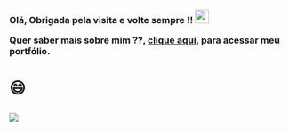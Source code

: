 
<h3>
 Olá, Obrigada pela visita e volte sempre !!  <img src="https://media.giphy.com/media/hvRJCLFzcasrR4ia7z/giphy.gif" width="25px"/> 
 
 Quer saber mais sobre mim ??, [clique aqui](https://camila-github.github.io/portfolio-camila/), para acessar meu portfólio.

 <h3>
 
 <h1>
 😄 
 
![](https://visitor-badge.glitch.me/badge?page_id=camila-github&left_color=gray&right_color=blueviolet&left_text=Visitors)
  
 </h1>
 
 


 
 
 
